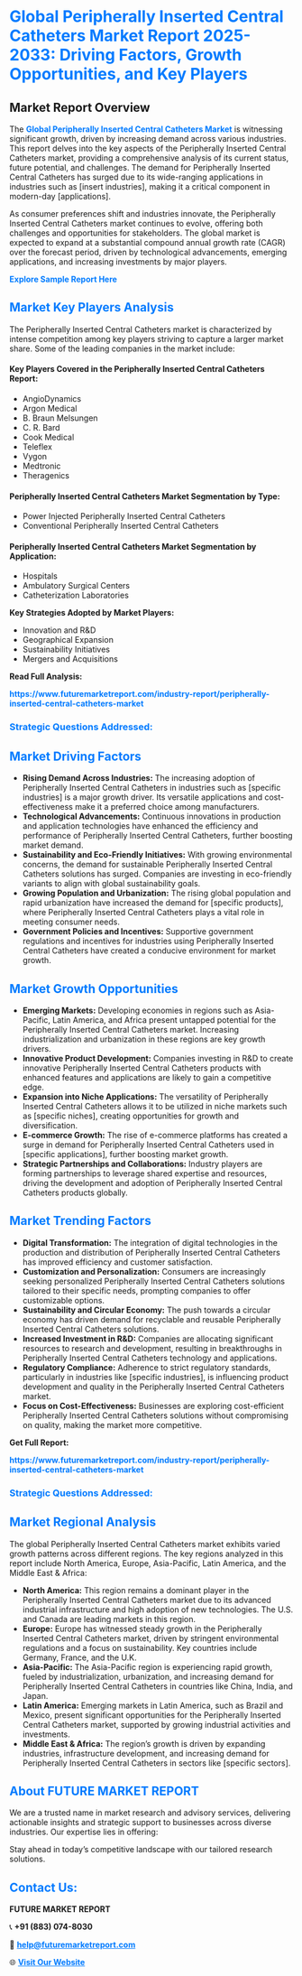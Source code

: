 <h1 style="color: #007BFF;">Global Peripherally Inserted Central Catheters Market Report 2025-2033: Driving Factors, Growth Opportunities, and Key Players</h1>

<section id="overview">
<h2>Market Report Overview</h2>
<p>The <a href="https://www.futuremarketreport.com/industry-report/peripherally-inserted-central-catheters-market" style="color: #007BFF; text-decoration: none;"><strong>Global Peripherally Inserted Central Catheters Market</strong></a> is witnessing significant growth, driven by increasing demand across various industries. This report delves into the key aspects of the Peripherally Inserted Central Catheters market, providing a comprehensive analysis of its current status, future potential, and challenges. The demand for Peripherally Inserted Central Catheters has surged due to its wide-ranging applications in industries such as [insert industries], making it a critical component in modern-day [applications].</p>
<p>As consumer preferences shift and industries innovate, the Peripherally Inserted Central Catheters market continues to evolve, offering both challenges and opportunities for stakeholders. The global market is expected to expand at a substantial compound annual growth rate (CAGR) over the forecast period, driven by technological advancements, emerging applications, and increasing investments by major players.</p>
</section>

<section id="overview">
<p><a href="https://www.futuremarketreport.com/request-sample/reportId=77209" style="color: #007BFF; text-decoration: none;"><strong>Explore Sample Report Here</strong></a></p>
</section>

<section id="key-players">
<h2 style="color: #007BFF;">Market Key Players Analysis</h2>
<p>The Peripherally Inserted Central Catheters market is characterized by intense competition among key players striving to capture a larger market share. Some of the leading companies in the market include:</p>
<h4>Key Players Covered in the Peripherally Inserted Central Catheters Report:</h4>
<ul><li>AngioDynamics</li><li>Argon Medical</li><li>B. Braun Melsungen</li><li>C. R. Bard</li><li>Cook Medical</li><li>Teleflex</li><li>Vygon</li><li>Medtronic</li><li>Theragenics</li></ul>
<h4>Peripherally Inserted Central Catheters Market Segmentation by Type:</h4>
<ul><li>Power Injected Peripherally Inserted Central Catheters</li><li>Conventional Peripherally Inserted Central Catheters</li></ul>

<h4>Peripherally Inserted Central Catheters Market Segmentation by Application:</h4>
<ul><li>Hospitals</li><li>Ambulatory Surgical Centers</li><li>Catheterization Laboratories</li></ul>
<p><strong>Key Strategies Adopted by Market Players:</strong></p>
<ul>
<li>Innovation and R&D</li>
<li>Geographical Expansion</li>
<li>Sustainability Initiatives</li>
<li>Mergers and Acquisitions</li>
</ul>
</section>

<section>
<p><strong>Read Full Analysis: </strong></p><a href="https://www.futuremarketreport.com/industry-report/peripherally-inserted-central-catheters-market" style="color: #007BFF; text-decoration: none;"><strong>https://www.futuremarketreport.com/industry-report/peripherally-inserted-central-catheters-market</strong></a>
<h3 style="color: #007BFF;">Strategic Questions Addressed:</h3>
</section>

<section id="driving-factors">
<h2 style="color: #007BFF;">Market Driving Factors</h2>
<ul>
<li><strong>Rising Demand Across Industries:</strong> The increasing adoption of Peripherally Inserted Central Catheters in industries such as [specific industries] is a major growth driver. Its versatile applications and cost-effectiveness make it a preferred choice among manufacturers.</li>
<li><strong>Technological Advancements:</strong> Continuous innovations in production and application technologies have enhanced the efficiency and performance of Peripherally Inserted Central Catheters, further boosting market demand.</li>
<li><strong>Sustainability and Eco-Friendly Initiatives:</strong> With growing environmental concerns, the demand for sustainable Peripherally Inserted Central Catheters solutions has surged. Companies are investing in eco-friendly variants to align with global sustainability goals.</li>
<li><strong>Growing Population and Urbanization:</strong> The rising global population and rapid urbanization have increased the demand for [specific products], where Peripherally Inserted Central Catheters plays a vital role in meeting consumer needs.</li>
<li><strong>Government Policies and Incentives:</strong> Supportive government regulations and incentives for industries using Peripherally Inserted Central Catheters have created a conducive environment for market growth.</li>
</ul>
</section>

<section id="growth-opportunities">
<h2 style="color: #007BFF;">Market Growth Opportunities</h2>
<ul>
<li><strong>Emerging Markets:</strong> Developing economies in regions such as Asia-Pacific, Latin America, and Africa present untapped potential for the Peripherally Inserted Central Catheters market. Increasing industrialization and urbanization in these regions are key growth drivers.</li>
<li><strong>Innovative Product Development:</strong> Companies investing in R&D to create innovative Peripherally Inserted Central Catheters products with enhanced features and applications are likely to gain a competitive edge.</li>
<li><strong>Expansion into Niche Applications:</strong> The versatility of Peripherally Inserted Central Catheters allows it to be utilized in niche markets such as [specific niches], creating opportunities for growth and diversification.</li>
<li><strong>E-commerce Growth:</strong> The rise of e-commerce platforms has created a surge in demand for Peripherally Inserted Central Catheters used in [specific applications], further boosting market growth.</li>
<li><strong>Strategic Partnerships and Collaborations:</strong> Industry players are forming partnerships to leverage shared expertise and resources, driving the development and adoption of Peripherally Inserted Central Catheters products globally.</li>
</ul>
</section>

<section id="trending-factors">
<h2 style="color: #007BFF;">Market Trending Factors</h2>
<ul>
<li><strong>Digital Transformation:</strong> The integration of digital technologies in the production and distribution of Peripherally Inserted Central Catheters has improved efficiency and customer satisfaction.</li>
<li><strong>Customization and Personalization:</strong> Consumers are increasingly seeking personalized Peripherally Inserted Central Catheters solutions tailored to their specific needs, prompting companies to offer customizable options.</li>
<li><strong>Sustainability and Circular Economy:</strong> The push towards a circular economy has driven demand for recyclable and reusable Peripherally Inserted Central Catheters solutions.</li>
<li><strong>Increased Investment in R&D:</strong> Companies are allocating significant resources to research and development, resulting in breakthroughs in Peripherally Inserted Central Catheters technology and applications.</li>
<li><strong>Regulatory Compliance:</strong> Adherence to strict regulatory standards, particularly in industries like [specific industries], is influencing product development and quality in the Peripherally Inserted Central Catheters market.</li>
<li><strong>Focus on Cost-Effectiveness:</strong> Businesses are exploring cost-efficient Peripherally Inserted Central Catheters solutions without compromising on quality, making the market more competitive.</li>
</ul>
</section>

<section>
<p><strong>Get Full Report: </strong></p><a href="https://www.futuremarketreport.com/industry-report/peripherally-inserted-central-catheters-market" style="color: #007BFF; text-decoration: none;"><strong>https://www.futuremarketreport.com/industry-report/peripherally-inserted-central-catheters-market</strong></a>
<h3 style="color: #007BFF;">Strategic Questions Addressed:</h3>
</section>


<section id="regional-analysis">
<h2 style="color: #007BFF;">Market Regional Analysis</h2>
<p>The global Peripherally Inserted Central Catheters market exhibits varied growth patterns across different regions. The key regions analyzed in this report include North America, Europe, Asia-Pacific, Latin America, and the Middle East & Africa:</p>
<ul>
<li><strong>North America:</strong> This region remains a dominant player in the Peripherally Inserted Central Catheters market due to its advanced industrial infrastructure and high adoption of new technologies. The U.S. and Canada are leading markets in this region.</li>
<li><strong>Europe:</strong> Europe has witnessed steady growth in the Peripherally Inserted Central Catheters market, driven by stringent environmental regulations and a focus on sustainability. Key countries include Germany, France, and the U.K.</li>
<li><strong>Asia-Pacific:</strong> The Asia-Pacific region is experiencing rapid growth, fueled by industrialization, urbanization, and increasing demand for Peripherally Inserted Central Catheters in countries like China, India, and Japan.</li>
<li><strong>Latin America:</strong> Emerging markets in Latin America, such as Brazil and Mexico, present significant opportunities for the Peripherally Inserted Central Catheters market, supported by growing industrial activities and investments.</li>
<li><strong>Middle East & Africa:</strong> The region’s growth is driven by expanding industries, infrastructure development, and increasing demand for Peripherally Inserted Central Catheters in sectors like [specific sectors].</li>
</ul>
</section>

<footer>
<h2 style="color: #007BFF;">About FUTURE MARKET REPORT</h2>
<p>We are a trusted name in market research and advisory services, delivering actionable insights and strategic support to businesses across diverse industries. Our expertise lies in offering:</p>

<p>Stay ahead in today’s competitive landscape with our tailored research solutions.</p>

<h2 style="color: #007BFF;">Contact Us:</h2>
<p><strong>FUTURE MARKET REPORT</strong></p>
<p>📞 <strong>+91 (883) 074-8030</strong></p>
<p>📧 <strong><a href="mailto:help@futuremarketreport.com" style="color: #007BFF;">help@futuremarketreport.com</a></strong></p>
<p>🌐 <strong><a href="https://www.futuremarketreport.com/" style="color: #007BFF;">Visit Our Website</a></strong></p>
</footer>